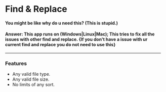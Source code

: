# Find & Replace

#### You might be like why do u need this? (This is stupid.)
#### Answer: This app runs on (Windows|Linux|Mac); This tries to fix all the issues with other find and replace. {If you don't have a issue with ur current find and replace you do not need to use this}


---
### Features
- Any valid file type.
- Any valid file size.
- No limits of any sort.
